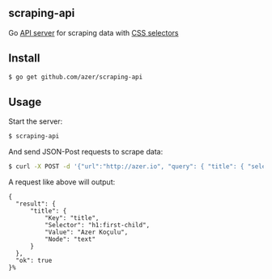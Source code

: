 ## scraping-api

Go [API server](http://github.com/azer/atlas) for scraping data with [CSS selectors](https://github.com/PuerkitoBio/goquery)

## Install

```bash
$ go get github.com/azer/scraping-api
```

## Usage

Start the server:

```bash
$ scraping-api
```

And send JSON-Post requests to scrape data:

```bash
$ curl -X POST -d '{"url":"http://azer.io", "query": { "title": { "selector": "h1:first-child", "node":"text" } }}' http://localhost:8080
```

A request like above will output:

```
{
  "result": {
      "title": {
          "Key": "title",
          "Selector": "h1:first-child",
          "Value": "Azer Koçulu",
          "Node": "text"
      }
  },
  "ok": true
}%
```
